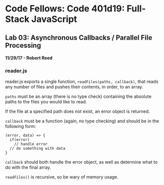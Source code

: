 # Code Fellows: Code 401d19: Full-Stack JavaScript
## Lab 03: Asynchronous Callbacks / Parallel File Processing
#### 11/29/17 - Robert Reed

### reader.js
reader.js exports a single function, `readFiles(paths, callback)`, that reads any number of files and pushes their contents, in order, to an array. 

`paths` must be an array (there is no type check) containing the absolute paths to the files you would like to read. 

If the file at a specified path does not exist, an error object is returned. 

`callback` must be a function (again, no type checking) and should be in the following form: 

```
(error, data) => {
  if(error)
    // handle error
  // do something with data
}
``` 

`callback` should both handle the error object, as well as determine what to do with the final array.

`readFiles()` is recursive, so be wary of memory usage.
